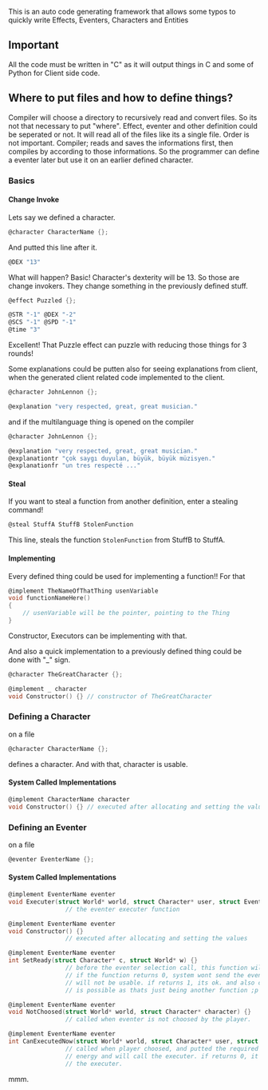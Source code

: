 This is an auto code generating framework that allows some
typos to quickly write Effects, Eventers, Characters and Entities


## Important

All the code must be written in "C" as it will output things in C
and some of Python for Client side code.


## Where to put files and how to define things?

Compiler will choose a directory to recursively read and convert
files. So its not that necessary to put "where". Effect, eventer
and other definition could be seperated or not. It will read all
of the files like its a single file. Order is not important.
Compiler; reads and saves the informations first, then compiles
by according to those informations. So the programmer can define
a eventer later but use it on an earlier defined character.


### Basics

#### Change Invoke

Lets say we defined a character.

```C
@character CharacterName {};
```

And putted this line after it.

```C
@DEX "13"
```

What will happen? Basic! Character's dexterity will be 13. So those are change
invokers. They change something in the previously defined stuff.

```C
@effect Puzzled {};

@STR "-1" @DEX "-2" 
@SCS "-1" @SPD "-1"
@time "3"
```

Excellent! That Puzzle effect can puzzle with reducing those things
for 3 rounds!

Some explanations could be putten also for seeing explanations
from client, when the generated client related code implemented 
to the client.

```C
@character JohnLennon {};

@explanation "very respected, great, great musician."
```

and if the multilanguage thing is opened on the compiler

```C
@character JohnLennon {};

@explanation "very respected, great, great musician."
@explanationtr "çok saygı duyulan, büyük, büyük müzisyen."
@explanationfr "un tres respecté ..."
```

#### Steal

If you want to steal a function from another definition, enter a 
stealing command!

```C
@steal StuffA StuffB StolenFunction
```

This line, steals the function ```StolenFunction``` from StuffB to
StuffA.

#### Implementing

Every defined thing could be used for implementing a function!!
For that

```C
@implement TheNameOfThatThing usenVariable
void functionNameHere()
{
    // usenVariable will be the pointer, pointing to the Thing
}
```

Constructor, Executors can be implementing with that.

And also a quick implementation to a previously defined 
thing could be done with "_" sign.

```C
@character TheGreatCharacter {};

@implement _ character
void Constructor() {} // constructor of TheGreatCharacter
```



### Defining a Character

on a file

```C
@character CharacterName {};
```

defines a character. And with that, character is usable.

#### System Called Implementations

```C
@implement CharacterName character
void Constructor() {} // executed after allocating and setting the values
```




### Defining an Eventer

on a file

```C
@eventer EventerName {};
```

#### System Called Implementations

```C
@implement EventerName eventer
void Executer(struct World* world, struct Character* user, struct EventerRequiredInformations reqinf, struct Tool* tool) {} 
                // the eventer executer function

@implement EventerName eventer
void Constructor() {} 
                // executed after allocating and setting the values

@implement EventerName eventer
int SetReady(struct Character* c, struct World* w) {} 
                // before the eventer selection call, this function will be called by the system.
                // if the function returns 0, system wont send the eventer to the client and eventer
                // will not be usable. if returns 1, its ok. and also changing of energy and other values
                // is possible as thats just being another function ;p

@implement EventerName eventer
void NotChoosed(struct World* world, struct Character* character) {} 
                // called when eventer is not choosed by the player.

@implement EventerName eventer
int CanExecutedNow(struct World* world, struct Character* user, struct EventerRequiredInformations reqinf, struct Tool* tool) {}
                // called when player choosed, and putted the required informations. if returns 1, it will spend the
                // energy and will call the executer. if returns 0, it wont spend the base energy and it wont call
                // the executer.
```

mmm.